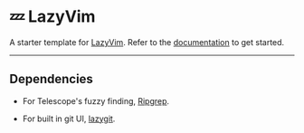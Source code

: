 # 💤 LazyVim

A starter template for [LazyVim](https://github.com/LazyVim/LazyVim).
Refer to the [documentation](https://lazyvim.github.io/installation) to get started.

---

## Dependencies

- For Telescope's fuzzy finding, [Ripgrep](https://github.com/BurntSushi/ripgrep).

- For built in git UI, [lazygit](https://github.com/jesseduffield/lazygit).
